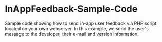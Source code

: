 InAppFeedback-Sample-Code
=========================

Sample code showing how to send in-app user feedback via PHP script located on your own webserver.  In this example, we send the user's message to the developer, their e-mail and version information.

